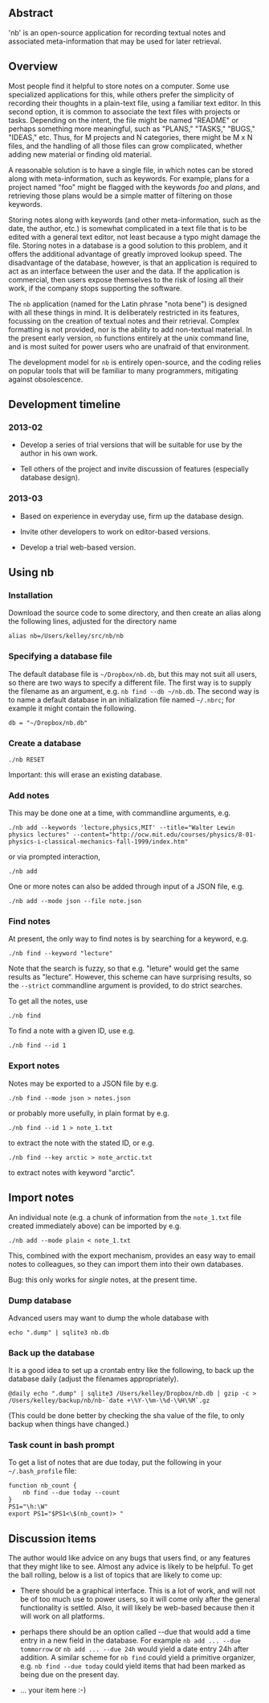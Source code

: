 ## Abstract

'nb' is an open-source application for recording textual notes and associated
meta-information that may be used for later retrieval.

## Overview

Most people find it helpful to store notes on a computer.  Some use specialized
applications for this, while others prefer the simplicity of recording their
thoughts in a plain-text file, using a familiar text editor.  In this second
option, it is common to associate the text files with projects or tasks.
Depending on the intent, the file might be named "README" or perhaps something
more meaningful, such as "PLANS," "TASKS," "BUGS," "IDEAS," etc.  Thus, for M
projects and N categories, there might be M x N files, and the handling of all
those files can grow complicated, whether adding new material or finding old
material.

A reasonable solution is to have a single file, in which notes can be stored
along with meta-information, such as keywords.  For example, plans for a
project named "foo" might be flagged with the keywords *foo* and *plans*, and
retrieving those plans would be a simple matter of filtering on those keywords.

Storing notes along with keywords (and other meta-information, such as the
date, the author, etc.) is somewhat complicated in a text file that is to be
edited with a general text editor, not least because a typo might damage the
file.  Storing notes in a database is a good solution to this problem, and it
offers the additional advantage of greatly improved lookup speed.  The
disadvantage of the database, however, is that an application is required to
act as an interface between the user and the data.  If the application is
commercial, then users expose themselves to the risk of losing all their work,
if the company stops supporting the software.

The ``nb`` application (named for the Latin phrase "nota bene") is designed
with all these things in mind.  It is deliberately restricted in its features,
focussing on the creation of textual notes and their retrieval.  Complex
formatting is not provided, nor is the ability to add non-textual material.  In
the present early version, ``nb`` functions entirely at the unix command line,
and is most suited for power users who are unafraid of that environment.

The development model for ``nb`` is entirely open-source, and the coding relies
on popular tools that will be familiar to many programmers, mitigating against
obsolescence. 

## Development timeline

### 2013-02

* Develop a series of trial versions that will be suitable for use by the
  author in his own work.

* Tell others of the project and invite discussion of features (especially
  database design).

### 2013-03

* Based on experience in everyday use, firm up the database design.

* Invite other developers to work on editor-based versions.

* Develop a trial web-based version.


## Using nb

### Installation

Download the source code to some directory, and then create an alias along the
following lines, adjusted for the directory name

    alias nb=/Users/kelley/src/nb/nb

### Specifying a database file

The default database file is ``~/Dropbox/nb.db``, but this may not suit all
users, so there are two ways to specify a different file.  The first way is to
supply the filename as an argument, e.g. ``nb find --db ~/nb.db``.  The second
way is to name a default database in an initialization file named ``~/.nbrc``;
for example it might contain the following.

    db = "~/Dropbox/nb.db"

### Create a database

    ./nb RESET

Important: this will erase an existing database.


### Add notes

This may be done one at a time, with commandline arguments, e.g.

    ./nb add --keywords 'lecture,physics,MIT' --title="Walter Lewin physics lectures" --content="http://ocw.mit.edu/courses/physics/8-01-physics-i-classical-mechanics-fall-1999/index.htm"

or via prompted interaction,

    ./nb add

One or more notes can also be added through input of a JSON file, e.g.

    ./nb add --mode json --file note.json

### Find notes

At present, the only way to find notes is by searching for a keyword, e.g.

    ./nb find --keyword "lecture"

Note that the search is fuzzy, so that e.g. "leture" would get the same results
as "lecture".  However, this scheme can have surprising results, so the
``--strict`` commandline argument is provided, to do strict searches.

To get all the notes, use

    ./nb find

To find a note with a given ID, use e.g.

    ./nb find --id 1


### Export notes

Notes may be exported to a JSON file by e.g.

    ./nb find --mode json > notes.json

or probably more usefully, in plain format by e.g.

    ./nb find --id 1 > note_1.txt

to extract the note with the stated ID, or e.g.

    ./nb find --key arctic > note_arctic.txt

to extract notes with keyword "arctic".

## Import notes

An individual note (e.g. a chunk of information from the ``note_1.txt`` file
created immediately above) can be imported by e.g.

    ./nb add --mode plain < note_1.txt

This, combined with the export mechanism, provides an easy way to email notes
to colleagues, so they can import them into their own databases.

Bug: this only works for *single* notes, at the present time.

### Dump database

Advanced users may want to dump the whole database with

    echo ".dump" | sqlite3 nb.db

### Back up the database

It is a good idea to set up a crontab entry like the following, to back up the
database daily (adjust the filenames appropriately).

    @daily echo ".dump" | sqlite3 /Users/kelley/Dropbox/nb.db | gzip -c > /Users/kelley/backup/nb/nb-`date +\%Y-\%m-\%d-\%H\%M`.gz

(This could be done better by checking the sha value of the file, to only
backup when things have changed.)

### Task count in bash prompt

To get a list of notes that are due today, put the following in your ``~/.bash_profile`` file:

    function nb_count {
        nb find --due today --count
    }
    PS1="\h:\W"
    export PS1="$PS1<\$(nb_count)> "



## Discussion items

The author would like advice on any bugs that users find, or any features that
they might like to see.  Almost any advice is likely to be helpful.  To get the
ball rolling, below is a list of topics that are likely to come up:

* There should be a graphical interface.  This is a lot of work, and will not
  be of too much use to power users, so it will come only after the general
functionality is settled.  Also, it will likely be web-based because then it
will work on all platforms.

* perhaps there should be an option called --due that would add a time entry in
  a new field in the database.  For example ``nb add ... --due tommorrow`` or
``nb add ... --due 24h`` would yield a date entry 24h after addition.  A
similar scheme for ``nb find`` could yield a primitive organizer, e.g. ``nb
find --due today`` could yield items that had been marked as being due on the
present day.

* ... your item here :-)
